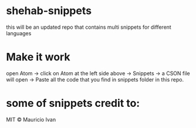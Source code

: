# shehab-snippets
this will be an updated repo that contains multi snippets for different languages


# Make it work
open Atom -> click on Atom at the left side above -> Snippets -> a CSON file will open -> Paste all the code that you find in snippets folder in this repo.




# some of snippets credit to:
MIT © Mauricio Ivan
